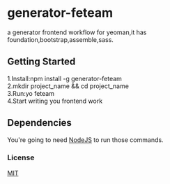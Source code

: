 # generator-feteam

a generator frontend workflow for yeoman,it has foundation,bootstrap,assemble,sass.

## Getting Started

1.Install:npm install -g generator-feteam<br>
2.mkdir project_name && cd project_name<br>
3.Run:yo feteam<br>
4.Start writing you frontend work

## Dependencies

You're going to need [NodeJS](http://nodejs.org/download/) to run those commands.

### License

[MIT](http://rem.mit-license.org/)
